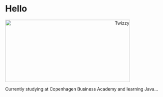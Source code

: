 <p align="left"> <h1> Hello </h1>
<picture><picture align="right"><img src="https://i.imgur.com/MUiLQxU.gif" alt="Twizzy" width="400" height="200"></picture></p> 
Currently studying at Copenhagen Business Academy and learning Java...
</p>


